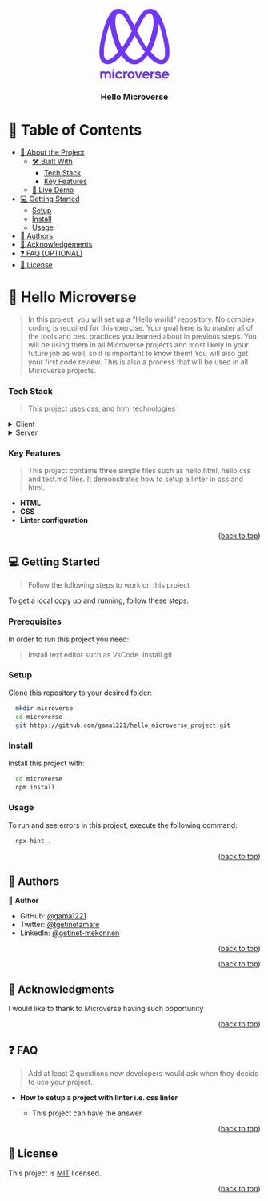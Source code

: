 <a name="readme-top"></a>

<div align="center">
  <!-- You are encouraged to replace this logo with your own! Otherwise you can also remove it. -->
  <img src="murple_logo.png" alt="logo" width="140"  height="auto" />
  <br/>

  <h3><b>Hello Microverse</b></h3>

</div>

<!-- TABLE OF CONTENTS -->

# 📗 Table of Contents

- [📖 About the Project](#about-project)
  - [🛠 Built With](#built-with)
    - [Tech Stack](#tech-stack)
    - [Key Features](#key-features)
  - [🚀 Live Demo](#live-demo)
- [💻 Getting Started](#getting-started)
  - [Setup](#setup)
  - [Install](#install)
  - [Usage](#usage)
- [👥 Authors](#authors)
- [🙏 Acknowledgements](#acknowledgements)
- [❓ FAQ (OPTIONAL)](#faq)
- [📝 License](#license)

<!-- PROJECT DESCRIPTION -->

# 📖 Hello Microverse <a name="about-project"></a>

> In this project, you will set up a "Hello world" repository. No complex coding is required for this exercise. Your goal here is to master all of the tools and best practices you learned about in previous steps. You will be using them in all Microverse projects and most likely in your future job as well, so it is important to know them! You will also get your first code review. This is also a process that will be used in all Microverse projects.

### Tech Stack <a name="tech-stack"></a>

> This project uses css, and html technologies

<details>
  <summary>Client</summary>
  <ul>
    <li><a href="https://www.w3.org/Style/CSS/Overview.en.html/">CSS</a></li>
  </ul>
</details>

<details>
  <summary>Server</summary>
  <ul>
    <li><a href="http://localhost">Localhost</a></li>
  </ul>
</details>

<!-- Features -->

### Key Features <a name="key-features"></a>

> This project contains three simple files such as hello.html, hello.css and test.md files. It demonstrates how to setup a linter in css and html.

- **HTML**
- **CSS**
- **Linter configuration**

<p align="right">(<a href="#readme-top">back to top</a>)</p>

<!-- GETTING STARTED -->

## 💻 Getting Started <a name="getting-started"></a>

> Follow the following steps to work on this project

To get a local copy up and running, follow these steps.

### Prerequisites

In order to run this project you need:

> Install text editor such as VsCode.
> Install git

<!--
Example command:

```sh
 gem install rails
```
 -->

### Setup

Clone this repository to your desired folder:

```sh
  mkdir microverse
  cd microverse
  git https://github.com/gama1221/hello_microverse_project.git
```

### Install

Install this project with:

```sh
  cd microverse
  npm install
```

### Usage

To run and see errors in this project, execute the following command:

```sh
  npx hint .
```

<p align="right">(<a href="#readme-top">back to top</a>)</p>

<!-- AUTHORS -->

## 👥 Authors <a name="authors"></a>

👤 **Author**

- GitHub: [@gama1221](https://www.linkedin.com/in/gama1221/)
- Twitter: [@tgetinetamare](https://twitter.com/tgetinetamare)
- LinkedIn: [@getinet-mekonnen](https://www.linkedin.com/in/getinet-mekonnen/)

<p align="right">(<a href="#readme-top">back to top</a>)</p>

<!-- FUTURE FEATURES -->

<p align="right">(<a href="#readme-top">back to top</a>)</p>

<!-- CONTRIBUTING -->

## 🙏 Acknowledgments <a name="acknowledgements"></a>

I would like to thank to Microverse having such opportunity

<p align="right">(<a href="#readme-top">back to top</a>)</p>

<!-- FAQ (optional) -->

## ❓ FAQ <a name="faq"></a>

> Add at least 2 questions new developers would ask when they decide to use your project.

- **How to setup a project with linter i.e. css linter**

  - This project can have the answer

<p align="right">(<a href="#readme-top">back to top</a>)</p>

<!-- LICENSE -->

## 📝 License <a name="license"></a>

This project is [MIT](./LICENSE.md) licensed.

<p align="right">(<a href="#readme-top">back to top</a>)</p>

